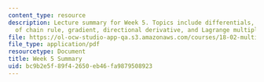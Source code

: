 ```yaml
---
content_type: resource
description: Lecture summary for Week 5. Topics include differentials, applications
  of chain rule, gradient, directional derivative, and Lagrange multipliers.
file: https://ol-ocw-studio-app-qa.s3.amazonaws.com/courses/18-02-multivariable-calculus-fall-2007/bc9b2e5f89f42650eb46fa9879508923_lec_week5.pdf
file_type: application/pdf
resourcetype: Document
title: Week 5 Summary
uid: bc9b2e5f-89f4-2650-eb46-fa9879508923
---
```


